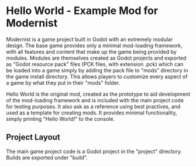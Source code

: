 # Hello World - Example Mod for Modernist

Modernist is a game project built in Godot with an extremely modular design.  The base game provides only a minimal mod-loading framework, with all features and content that make up the game being provided by modules. Modules are themselves created as Godot projects and exported as "Godot resource pack" files (PCK files, with extension .pck) which can be loaded into a game simply by adding the pack file to "mods" directory in the game install directory. This allows players to customize every aspect of a game by what they put in their "mods" folder.

Hello World is the original mod, created as the prototype to aid development of the mod-loading framework and is included with the main project code for testing purposes. It also ask as a reference using best practives, and used as a template for creating mods. It provides minimal functionality, simply printing "Hello World!" to the console.

## Project Layout

The main game project code is a Godot project in the "project" directory. Builds are exported under "build".
